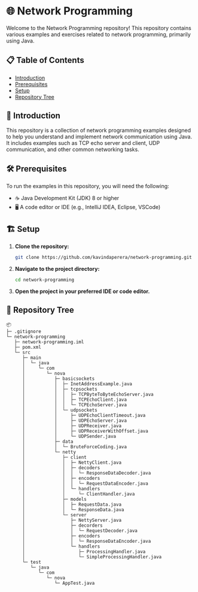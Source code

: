 # 🌐 Network Programming

Welcome to the Network Programming repository! This repository contains various examples and exercises related to network programming, primarily using Java.

## 📋 Table of Contents

- [Introduction](#introduction)
- [Prerequisites](#prerequisites)
- [Setup](#setup)
- [Repository Tree](#repository-tree)


## 📖 Introduction

This repository is a collection of network programming examples designed to help you understand and implement network communication using Java. It includes examples such as TCP echo server and client, UDP communication, and other common networking tasks.

## 🛠️ Prerequisites

To run the examples in this repository, you will need the following:

- ☕ Java Development Kit (JDK) 8 or higher
- 🖥️ A code editor or IDE (e.g., IntelliJ IDEA, Eclipse, VSCode)

## 🏗️ Setup

1. **Clone the repository:**

    ```sh
    git clone https://github.com/kavindaperera/network-programming.git
    ```

2. **Navigate to the project directory:**

    ```sh
    cd network-programming
    ```

3. **Open the project in your preferred IDE or code editor.**


## 🌳 Repository Tree
```
📦 
├─ .gitignore
└─ network-programming
   ├─ network-programming.iml
   ├─ pom.xml
   └─ src
      ├─ main
      │  └─ java
      │     └─ com
      │        └─ nova
      │           ├─ basicsockets
      │           │  ├─ InetAddressExample.java
      │           │  ├─ tcpsockets
      │           │  │  ├─ TCPByteToByteEchoServer.java
      │           │  │  ├─ TCPEchoClient.java
      │           │  │  └─ TCPEchoServer.java
      │           │  └─ udpsockets
      │           │     ├─ UDPEchoClientTimeout.java
      │           │     ├─ UDPEchoServer.java
      │           │     ├─ UDPReceiver.java
      │           │     ├─ UDPReceiverWithOffset.java
      │           │     └─ UDPSender.java
      │           ├─ data
      │           │  └─ BruteForceCoding.java
      │           └─ netty
      │              ├─ client
      │              │  ├─ NettyClient.java
      │              │  ├─ decoders
      │              │  │  └─ ResponseDataDecoder.java
      │              │  ├─ encoders
      │              │  │  └─ RequestDataEncoder.java
      │              │  └─ handlers
      │              │     └─ ClientHandler.java
      │              ├─ models
      │              │  ├─ RequestData.java
      │              │  └─ ResponseData.java
      │              └─ server
      │                 ├─ NettyServer.java
      │                 ├─ decorders
      │                 │  └─ RequestDecoder.java
      │                 ├─ encoders
      │                 │  └─ ResponseDataEncoder.java
      │                 └─ handlers
      │                    ├─ ProcessingHandler.java
      │                    └─ SimpleProcessingHandler.java
      └─ test
         └─ java
            └─ com
               └─ nova
                  └─ AppTest.java
```
